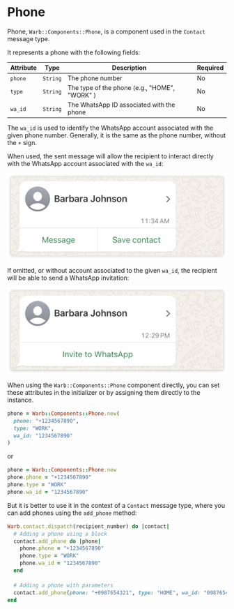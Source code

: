 # Phone

Phone, `Warb::Components::Phone`, is a component used in the `Contact` message type.

It represents a phone with the following fields:

|Attribute | Type     | Description                                   | Required |
|----------|----------|-----------------------------------------------|----------|
| `phone`  | `String` | The phone number                              | No       |
| `type`   | `String` | The type of the phone (e.g., "HOME", "WORK" ) | No       |
| `wa_id`  | `String` | The WhatsApp ID associated with the phone     | No       |

The `wa_id` is used to identify the WhatsApp account associated with the given phone number. Generally, it is the same as the phone number, without the `+` sign.

When used, the sent message will allow the recipient to interact directly with the WhatsApp account associated with the `wa_id`:

<img src="../images/contact-with-wa_id.png" width="600">


If omitted, or without account associated to the given `wa_id`, the recipient will be able to send a WhatsApp invitation:

<img src="../images/contact-without-wa_id.png" width="600">

When using the `Warb::Components::Phone` component directly, you can set these attributes in the initializer or by assigning them directly to the instance.

```ruby
phone = Warb::Components::Phone.new(
  phone: "+1234567890",
  type: "WORK",
  wa_id: "1234567890"
)
```

or

```ruby
phone = Warb::Components::Phone.new
phone.phone = "+1234567890"
phone.type = "WORK"
phone.wa_id = "1234567890"
```

But it is better to use it in the context of a `Contact` message type, where you can add phones using the `add_phone` method:

```ruby
Warb.contact.dispatch(recipient_number) do |contact|
  # Adding a phone using a block
  contact.add_phone do |phone|
    phone.phone = "+1234567890"
    phone.type = "WORK"
    phone.wa_id = "1234567890"
  end

  # Adding a phone with parameters
  contact.add_phone(phone: "+0987654321", type: "HOME", wa_id: "0987654321")
end
```
